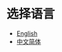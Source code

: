 # 选择语言

* [English](en/)
* [中文简体](zh/)
<!-- {% content-ref url="broken-reference" %}
[Broken link](broken-reference)
{% endcontent-ref %}

{% content-ref url="broken-reference" %}
[Broken link](broken-reference)
{% endcontent-ref %} -->
